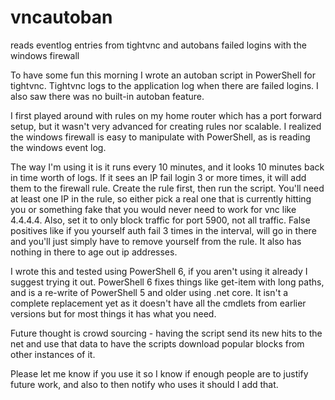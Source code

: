# vncautoban
reads eventlog entries from tightvnc and autobans failed logins with the windows firewall

To have some fun this morning I wrote an autoban script in PowerShell for tightvnc. Tightvnc logs to the application log when there are failed logins. I also saw there was no built-in autoban feature.

I first played around with rules on my home router which has a port forward setup, but it wasn't very advanced for creating rules nor scalable. I realized the windows firewall is easy to manipulate with PowerShell, as is reading the windows event log.

The way I'm using it is it runs every 10 minutes, and it looks 10 minutes back in time worth of logs. If it sees an IP fail login 3 or more times, it will add them to the firewall rule. Create the rule first, then run the script. You'll need at least one IP in the rule, so either pick a real one that is currently hitting you or something fake that you would never need to work for vnc like 4.4.4.4. Also, set it to only block traffic for port 5900, not all traffic. False positives like if you yourself auth fail 3 times in the interval, will go in there and you'll just simply have to remove yourself from the rule. It also has nothing in there to age out ip addresses.

I wrote this and tested using PowerShell 6, if you aren't using it already I suggest trying it out. PowerShell 6 fixes things like get-item with long paths, and is a re-write of PowerShell 5 and older using .net core. It isn't a complete replacement yet as it doesn't have all the cmdlets from earlier versions but for most things it has what you need.

Future thought is crowd sourcing - having the script send its new hits to the net and use that data to have the scripts download popular blocks from other instances of it.

Please let me know if you use it so I know if enough people are to justify future work, and also to then notify who uses it should I add that.
